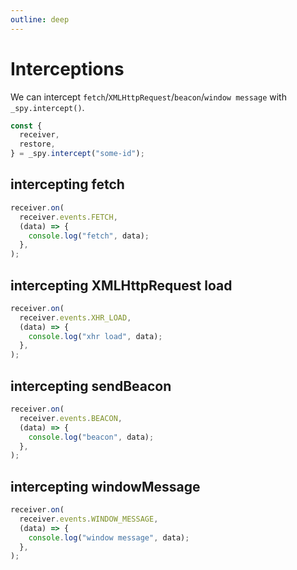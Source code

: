 ```yaml
---
outline: deep
---
```


# Interceptions

We can intercept `fetch`/`XMLHttpRequest`/`beacon`/`window message` with `_spy.intercept()`.

``` js
const {
  receiver,
  restore,
} = _spy.intercept("some-id");
```

## intercepting fetch

``` js
receiver.on(
  receiver.events.FETCH,
  (data) => {
    console.log("fetch", data);
  },
);
```

## intercepting XMLHttpRequest load

``` js
receiver.on(
  receiver.events.XHR_LOAD,
  (data) => {
    console.log("xhr load", data);
  },
);
```

## intercepting sendBeacon

``` js
receiver.on(
  receiver.events.BEACON,
  (data) => {
    console.log("beacon", data);
  },
);
```

## intercepting windowMessage

``` js
receiver.on(
  receiver.events.WINDOW_MESSAGE,
  (data) => {
    console.log("window message", data);
  },
);
```
